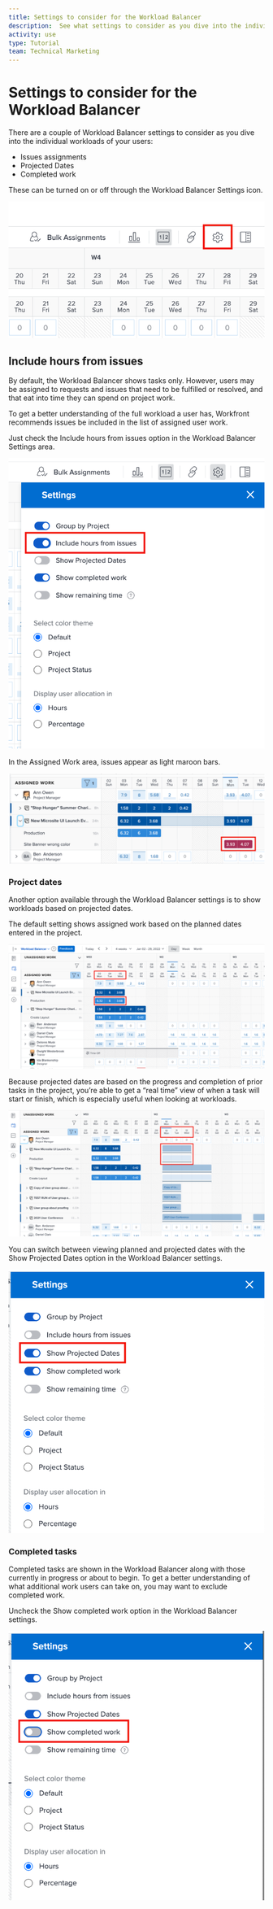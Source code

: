 ```yaml
---
title: Settings to consider for the Workload Balancer
description:  See what settings to consider as you dive into the individual workloads of your users.
activity: use
type: Tutorial
team: Technical Marketing
---
```

# Settings to consider for the Workload Balancer

There are a couple of Workload Balancer settings to consider as you dive into the individual workloads of your users:

* Issues assignments
* Projected Dates
* Completed work


These can be turned on or off through the Workload Balancer Settings icon.

![Workload Balancer settings icon](assets/STC_01.png)

## Include hours from issues

By default, the Workload Balancer shows tasks only. However, users may be assigned to requests and issues that need to be fulfilled or resolved, and that eat into time they can spend on project work.

To get a better understanding of the full workload a user has, Workfront recommends issues be included in the list of assigned user work.

Just check the Include hours from issues option in the Workload Balancer Settings area.

![include hours from issues](assets/STC_02.png)

In the Assigned Work area, issues appear as light maroon bars.

![issues highlight](assets/STC_03.png)

### Project dates

Another option available through the Workload Balancer settings is to show workloads based on projected dates.

The default setting shows assigned work based on the planned dates entered in the project.

![assigned work with time frame](assets/STC_04.png)

Because projected dates are based on the progress and completion of prior tasks in the project, you’re able to get a “real time” view of when a task will start or finish, which is especially useful when looking at workloads.

![real time time frame](assets/STC_05.png)

You can switch between viewing planned and projected dates with the Show Projected Dates option in the Workload Balancer settings.

![show projected dates](assets/STC_06.png)

### Completed tasks

Completed tasks are shown in the Workload Balancer along with those currently in progress or about to begin. To get a better understanding of what additional work users can take on, you may want to exclude completed work.

Uncheck the Show completed work option in the Workload Balancer settings.

![show completed work](assets/STC_07.png)
